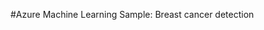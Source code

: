 <properties title="Azure Machine Learning Sample: Breast cancer detection" pageTitle="Machine Learning Sample: Breast cancer detection | Azure" description="Azure Machine Learning Sample: Breast cancer detection" metaKeywords="" services="" solutions="" documentationCenter="" authors="" videoId="" scriptId="" />

#Azure Machine Learning Sample: Breast cancer detection
